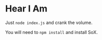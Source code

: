 <h1>Hear I Am</h1>

Just `node index.js` and crank the volume.

You will need to `npm install` and install SoX.
